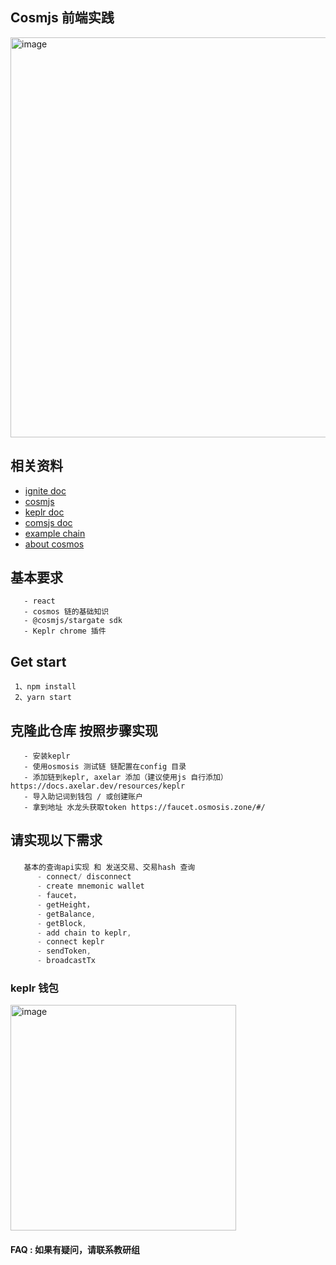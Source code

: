 ## Cosmjs 前端实践

<img width="640" alt="image" src="https://user-images.githubusercontent.com/14268015/206352501-8e33e87e-f329-4a88-81b7-fceb8f1519ab.png">

## 相关资料

- [ignite doc](https://docs.ignite.com)
- [cosmjs](https://github.com/cosmos/cosmjs)
- [keplr doc](https://docs.keplr.app/)
- [comsjs doc](https://cosmos.github.io/cosmjs/latest/stargate/index.html)
- [example chain](https://github.com/spidexapp/planet)
- [about cosmos](https://daniel520.gitee.io/daniel-blog/zh/Block%20Chain/Cosmos/10.Cosmos%E7%99%BD%E7%9A%AE%E4%B9%A6.html#%E8%B7%A8%E9%93%BE%E9%80%9A%E4%BF%A1-ibc)

## 基本要求
```
   - react 
   - cosmos 链的基础知识
   - @cosmjs/stargate sdk
   - Keplr chrome 插件

```


## Get start

```
 1、npm install 
 2、yarn start
```

## 克隆此仓库 按照步骤实现

```
   - 安装keplr
   - 使用osmosis 测试链 链配置在config 目录
   - 添加链到keplr, axelar 添加（建议使用js 自行添加） https://docs.axelar.dev/resources/keplr
   - 导入助记词到钱包 / 或创建账户
   - 拿到地址 水龙头获取token https://faucet.osmosis.zone/#/
```


## 请实现以下需求

### 

```ts
   基本的查询api实现 和 发送交易、交易hash 查询
      - connect/ disconnect
      - create mnemonic wallet
      - faucet，
      - getHeight，
      - getBalance,
      - getBlock,
      - add chain to keplr,
      - connect keplr
      - sendToken,
      - broadcastTx
```

### keplr 钱包
<img width="361" alt="image" src="https://user-images.githubusercontent.com/14268015/201254328-008dbedd-524b-41a6-9e3e-52bd06999ecd.png">

#### FAQ : 如果有疑问，请联系教研组
